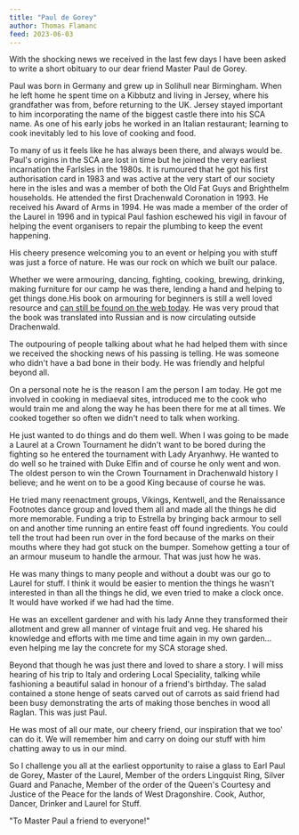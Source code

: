 ```yaml
---
title: "Paul de Gorey"
author: Thomas Flamanc
feed: 2023-06-03
---
```


With the shocking news we received in the last few days I have been asked to write a short obituary to our dear friend Master Paul de Gorey.


Paul was born in Germany and grew up in Solihull near Birmingham. When he left home he spent time on a Kibbutz and living in Jersey, where his grandfather was from, before returning to the UK. Jersey stayed important to him incorporating the name of the biggest castle there into his SCA name. As one of his early jobs he worked in an Italian restaurant; learning to cook inevitably led to his love of cooking and food. 


To many of us it feels like he has always been there, and always would be. Paul's origins in the SCA are lost in time but he joined the very earliest incarnation the FarIsles in the 1980s. It is rumoured that he got his first authorisation card in 1983 and was active at the very start of our society here in the isles and was a member of both the Old Fat Guys and Brighthelm households. He attended  the first Drachenwald Coronation in 1993. He received his Award of Arms in 1994. He was made a member of the order of the Laurel in 1996 and in typical Paul fashion eschewed his vigil in favour of helping the event organisers to repair the plumbing to keep the event happening. 


His cheery presence welcoming you to an event or helping you with stuff was just a force of nature. He was our rock on which we built our palace.


Whether we were armouring, dancing, fighting, cooking, brewing, drinking, making furniture for our camp he was there, lending a hand and helping to get things done.His book on armouring for beginners is still a well loved resource and [can still be found on the web today](http://www.brighthelm.org/articles/armour). He was very proud that the book was translated into Russian and is now circulating outside Drachenwald. 


The outpouring of people talking about what he had helped them with since we received the shocking news of his passing is telling. He was someone who didn't have a bad bone in their body. He was friendly and helpful beyond all. 


On a personal note he is the reason I am the person I am today. He got me involved in cooking in mediaeval sites, introduced me to the cook who would train me and along the way he has been there for me at all times. We cooked together so often we didn't need to talk when working.


He just wanted to do things and do them well. When I was going to be made a Laurel at a Crown Tournament he didn't want to be bored during the fighting so he entered the tournament with Lady Aryanhwy. He wanted to do well so he trained with Duke Elfin and of course he only went and won. The oldest person to win the Crown Tournament in Drachenwald history I believe; and he went on to be a good King because of course he was.  


He tried many reenactment groups, Vikings, Kentwell, and the Renaissance Footnotes dance group and loved them all and made all the things he did more memorable. Funding a trip to Estrella by bringing back armour to sell on and another time running an entire feast off found ingredients. You could tell the trout had been run over in the ford because of the marks on their mouths where they had got stuck on the bumper. Somehow getting a tour of an armour museum to handle the armour. That was just how he was.



He was many things to many people and without a doubt was our go to Laurel for stuff. I think it would be easier to mention the things he wasn't interested in than all the things he did, we even tried to make a clock once. It would have worked if we had had the time.


He was an excellent gardener and with his lady Anne they transformed their allotment and grew all manner of vintage fruit and veg. He shared his knowledge and efforts with me time and time again in my own garden... even helping me lay the concrete for my SCA storage shed.


Beyond that though he was just there and loved to share a story. I will miss hearing of his trip to Italy and ordering Local Speciality, talking while fashioning a beautiful salad in honour of a friend's birthday. The salad contained a stone henge of seats carved out of carrots as said friend had been busy demonstrating the arts of making those benches in wood all Raglan. This was just Paul.


He was most of all our mate, our cheery friend, our inspiration that we too' can do it. We will remember him and carry on doing our stuff with him chatting away to us in our mind.


So I challenge you all at the earliest opportunity to raise a glass to Earl Paul de Gorey, Master of the Laurel, Member of the orders Lingquist Ring, Silver Guard and Panache, Member of the order of the Queen's Courtesy and Justice of the Peace for the lands of West Dragonshire. Cook, Author, Dancer, Drinker and Laurel for Stuff.


"To Master Paul a friend to everyone!"